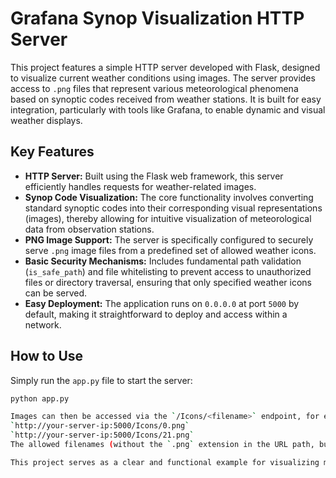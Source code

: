 # Grafana Synop Visualization HTTP Server

This project features a simple HTTP server developed with Flask, designed to visualize current weather conditions using images. The server provides access to `.png` files that represent various meteorological phenomena based on synoptic codes received from weather stations. It is built for easy integration, particularly with tools like Grafana, to enable dynamic and visual weather displays.

## Key Features

* **HTTP Server:** Built using the Flask web framework, this server efficiently handles requests for weather-related images.
* **Synop Code Visualization:** The core functionality involves converting standard synoptic codes into their corresponding visual representations (images), thereby allowing for intuitive visualization of meteorological data from observation stations.
* **PNG Image Support:** The server is specifically configured to securely serve `.png` image files from a predefined set of allowed weather icons.
* **Basic Security Mechanisms:** Includes fundamental path validation (`is_safe_path`) and file whitelisting to prevent access to unauthorized files or directory traversal, ensuring that only specified weather icons can be served.
* **Easy Deployment:** The application runs on `0.0.0.0` at port `5000` by default, making it straightforward to deploy and access within a network.

## How to Use

Simply run the `app.py` file to start the server:

```bash
python app.py

Images can then be accessed via the `/Icons/<filename>` endpoint, for example:
`http://your-server-ip:5000/Icons/0.png`
`http://your-server-ip:5000/Icons/21.png`
The allowed filenames (without the `.png` extension in the URL path, but served as `.png`) correspond to specific synop codes.

This project serves as a clear and functional example for visualizing meteorological data.
